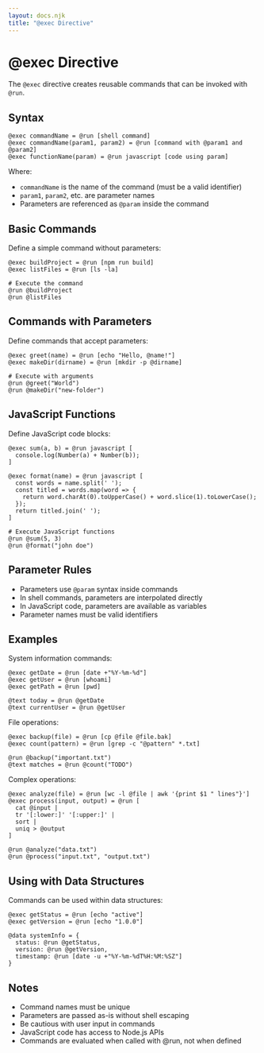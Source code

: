 ```yaml
---
layout: docs.njk
title: "@exec Directive"
---
```


# @exec Directive

The `@exec` directive creates reusable commands that can be invoked with `@run`.

## Syntax

```mlld
@exec commandName = @run [shell command]
@exec commandName(param1, param2) = @run [command with @param1 and @param2]
@exec functionName(param) = @run javascript [code using param]
```

Where:
- `commandName` is the name of the command (must be a valid identifier)
- `param1`, `param2`, etc. are parameter names
- Parameters are referenced as `@param` inside the command

## Basic Commands

Define a simple command without parameters:
```mlld
@exec buildProject = @run [npm run build]
@exec listFiles = @run [ls -la]

# Execute the command
@run @buildProject
@run @listFiles
```

## Commands with Parameters

Define commands that accept parameters:
```mlld
@exec greet(name) = @run [echo "Hello, @name!"]
@exec makeDir(dirname) = @run [mkdir -p @dirname]

# Execute with arguments
@run @greet("World")
@run @makeDir("new-folder")
```

## JavaScript Functions

Define JavaScript code blocks:
```mlld
@exec sum(a, b) = @run javascript [
  console.log(Number(a) + Number(b));
]

@exec format(name) = @run javascript [
  const words = name.split(' ');
  const titled = words.map(word => {
    return word.charAt(0).toUpperCase() + word.slice(1).toLowerCase();
  });
  return titled.join(' ');
]

# Execute JavaScript functions
@run @sum(5, 3)
@run @format("john doe")
```

## Parameter Rules

- Parameters use `@param` syntax inside commands
- In shell commands, parameters are interpolated directly
- In JavaScript code, parameters are available as variables
- Parameter names must be valid identifiers

## Examples

System information commands:
```mlld
@exec getDate = @run [date +"%Y-%m-%d"]
@exec getUser = @run [whoami]
@exec getPath = @run [pwd]

@text today = @run @getDate
@text currentUser = @run @getUser
```

File operations:
```mlld
@exec backup(file) = @run [cp @file @file.bak]
@exec count(pattern) = @run [grep -c "@pattern" *.txt]

@run @backup("important.txt")
@text matches = @run @count("TODO")
```

Complex operations:
```mlld
@exec analyze(file) = @run [wc -l @file | awk '{print $1 " lines"}']
@exec process(input, output) = @run [
  cat @input | 
  tr '[:lower:]' '[:upper:]' | 
  sort | 
  uniq > @output
]

@run @analyze("data.txt")
@run @process("input.txt", "output.txt")
```

## Using with Data Structures

Commands can be used within data structures:
```mlld
@exec getStatus = @run [echo "active"]
@exec getVersion = @run [echo "1.0.0"]

@data systemInfo = {
  status: @run @getStatus,
  version: @run @getVersion,
  timestamp: @run [date -u +"%Y-%m-%dT%H:%M:%SZ"]
}
```

## Notes

- Command names must be unique
- Parameters are passed as-is without shell escaping
- Be cautious with user input in commands
- JavaScript code has access to Node.js APIs
- Commands are evaluated when called with @run, not when defined
